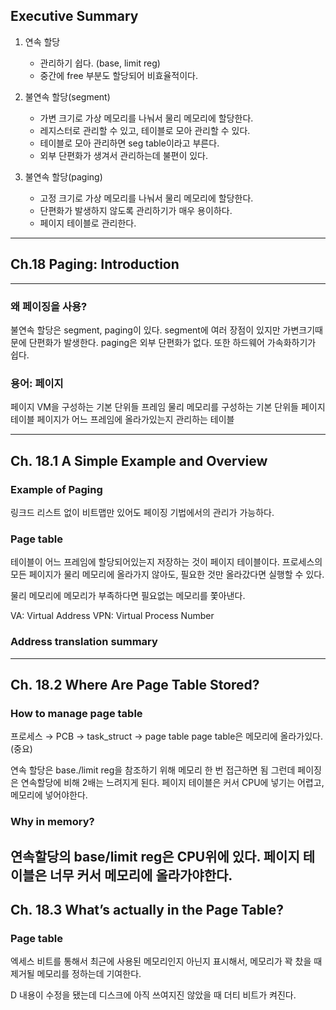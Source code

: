 ## Executive Summary
1. 연속 할당
    
    - 관리하기 쉽다. (base, limit reg)
    - 중간에 free 부분도 할당되어 비효율적이다.
    
      
    
2. 불연속 할당(segment)
    
    - 가변 크기로 가상 메모리를 나눠서 물리 메모리에 할당한다.
    - 레지스터로 관리할 수 있고, 테이블로 모아 관리할 수 있다.
    - 테이블로 모아 관리하면 seg table이라고 부른다.
    - 외부 단편화가 생겨서 관리하는데 불편이 있다.
    
      
    
3. 불연속 할당(paging)
    - 고정 크기로 가상 메모리를 나눠서 물리 메모리에 할당한다.
    - 단편화가 발생하지 않도록 관리하기가 매우 용이하다.
    - 페이지 테이블로 관리한다.
  
---
## Ch.18 Paging: Introduction
---
### 왜 페이징을 사용?
불연속 할당은 segment, paging이 있다.
segment에 여러 장점이 있지만 가변크기때문에 단편화가 발생한다.
paging은 외부 단편화가 없다. 또한 하드웨어 가속화하기가 쉽다.
  
### 용어: 페이지
페이지
VM을 구성하는 기본 단위들
프레임
물리 메모리를 구성하는 기본 단위들
페이지 테이블
페이지가 어느 프레임에 올라가있는지 관리하는 테이블
  
---
## Ch. 18.1 A Simple Example and Overview
  
### Example of Paging
링크드 리스트 없이 비트맵만 있어도 페이징 기법에서의 관리가 가능하다.
  
### Page table
테이블이 어느 프레임에 할당되어있는지 저장하는 것이 페이지 테이블이다.
프로세스의 모든 페이지가 물리 메모리에 올라가지 않아도, 필요한 것만 올라갔다면 실행할 수 있다.
  
물리 메모리에 메모리가 부족하다면 필요없는 메모리를 쫓아낸다.
  
VA: Virtual Address
VPN: Virtual Process Number
### Address translation summary
  
---
## Ch. 18.2 Where Are Page Table Stored?
  
### How to manage page table
프로세스 → PCB → task_struct → page table
page table은 메모리에 올라가있다. (중요)
  
연속 할당은 base./limit reg을 참조하기 위해 메모리 한 번 접근하면 됨
그런데 페이징은 연속할당에 비해 2배는 느려지게 된다.
페이지 테이블은 커서 CPU에 넣기는 어렵고, 메모리에 넣어야한다.
  
### Why in memory?
연속할당의 base/limit reg은 CPU위에 있다.
페이지 테이블은 너무 커서 메모리에 올라가야한다.
---
## Ch. 18.3 What’s actually in the Page Table?
  
### Page table
엑세스 비트를 통해서 최근에 사용된 메모리인지 아닌지 표시해서, 메모리가 꽉 찼을 때 제거될 메모리를 정하는데 기여한다.
  
D
내용이 수정을 됐는데 디스크에 아직 쓰여지진 않았을 때 더티 비트가 켜진다.